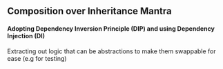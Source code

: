 ## Composition over Inheritance Mantra


#### Adopting Dependency Inversion Principle (DIP) and using Dependency Injection (DI)
Extracting out logic that can be abstractions to make them swappable for ease (e.g for testing)
